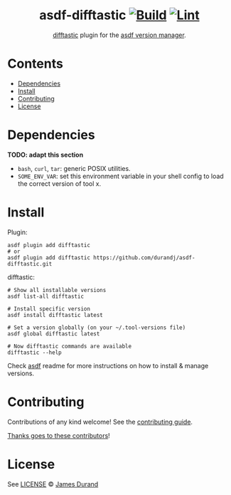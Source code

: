 <div align="center">

# asdf-difftastic [![Build](https://github.com/durandj/asdf-difftastic/actions/workflows/build.yml/badge.svg)](https://github.com/durandj/asdf-difftastic/actions/workflows/build.yml) [![Lint](https://github.com/durandj/asdf-difftastic/actions/workflows/lint.yml/badge.svg)](https://github.com/durandj/asdf-difftastic/actions/workflows/lint.yml)

[difftastic](https://difftastic.wilfred.me.uk/) plugin for the [asdf version manager](https://asdf-vm.com).

</div>

# Contents

- [Dependencies](#dependencies)
- [Install](#install)
- [Contributing](#contributing)
- [License](#license)

# Dependencies

**TODO: adapt this section**

- `bash`, `curl`, `tar`: generic POSIX utilities.
- `SOME_ENV_VAR`: set this environment variable in your shell config to load the correct version of tool x.

# Install

Plugin:

```shell
asdf plugin add difftastic
# or
asdf plugin add difftastic https://github.com/durandj/asdf-difftastic.git
```

difftastic:

```shell
# Show all installable versions
asdf list-all difftastic

# Install specific version
asdf install difftastic latest

# Set a version globally (on your ~/.tool-versions file)
asdf global difftastic latest

# Now difftastic commands are available
difftastic --help
```

Check [asdf](https://github.com/asdf-vm/asdf) readme for more instructions on how to
install & manage versions.

# Contributing

Contributions of any kind welcome! See the [contributing guide](contributing.md).

[Thanks goes to these contributors](https://github.com/durandj/asdf-difftastic/graphs/contributors)!

# License

See [LICENSE](LICENSE) © [James Durand](https://github.com/durandj/)
